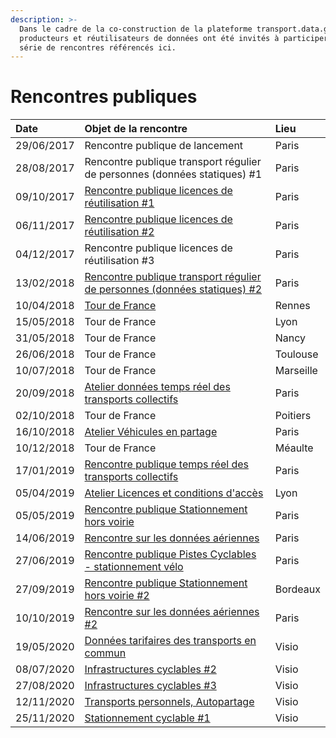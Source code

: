 ```yaml
---
description: >-
  Dans le cadre de la co-construction de la plateforme transport.data.gouv.fr,
  producteurs et réutilisateurs de données ont été invités à participer à une
  série de rencontres référencés ici.
---
```


# Rencontres publiques



| Date | Objet de la rencontre | Lieu |
| :--- | :--- | :--- |
| 29/06/2017 | Rencontre publique de lancement | Paris |
| 28/08/2017 | Rencontre publique transport régulier de personnes \(données statiques\) \#1 | Paris |
| 09/10/2017 | [Rencontre publique licences de réutilisation \#1](https://doc.transport.data.gouv.fr/documentation/liste-des-rencontres-publiques/licences-1) | Paris |
| 06/11/2017 | [Rencontre publique licences de réutilisation \#2](https://doc.transport.data.gouv.fr/documentation/liste-des-rencontres-publiques/licences-2) | Paris |
| 04/12/2017 | Rencontre publique licences de réutilisation \#3 | Paris |
| 13/02/2018 | [Rencontre publique transport régulier de personnes \(données statiques\) \#2](13-02-2018-transport-collectif-donnees-theoriques.md) | Paris |
| 10/04/2018 | [Tour de France ](https://doc.transport.data.gouv.fr/documentation/liste-des-rencontres-publiques/tour-de-france) | Rennes |
| 15/05/2018 | Tour de France  | Lyon |
| 31/05/2018 | Tour de France  | Nancy |
| 26/06/2018 | Tour de France  | Toulouse |
| 10/07/2018 | Tour de France  | Marseille |
| 20/09/2018 | [Atelier données temps réel des transports collectifs](20-09-2018-transport-regulier-temps-reel.md) | Paris |
| 02/10/2018 | Tour de France  | Poitiers |
| 16/10/2018 | [Atelier Véhicules en partage](16-10-2018-vehicules-en-partage.md) | Paris |
| 10/12/2018   | Tour de France  | Méaulte |
| 17/01/2019 | [Rencontre publique temps réel des transports collectifs](17-01-2019-2eme-atelier-temps-reel.md) | Paris |
| 05/04/2019 | [Atelier Licences et conditions d'accès](licences.md) | Lyon |
| 05/05/2019 | [Rencontre publique Stationnement hors voirie](05-05-2019-openlab-stationnement-hors-voirie.md) | Paris |
| 14/06/2019 | [Rencontre sur les données aériennes](13-06-2019-transport-aerien.md) | Paris |
| 27/06/2019 | [Rencontre publique Pistes Cyclables - stationnement vélo](27-06-2019-infrastructures-cyclables.md) | Paris |
| 27/09/2019 | [Rencontre publique Stationnement hors voirie \#2](atelier-stationnement-2.md) | Bordeaux |
| 10/10/2019 | [Rencontre sur les données aériennes \#2](https://doc.transport.data.gouv.fr/documentation/liste-des-rencontres-publiques/donnees-aeriennes-2) | Paris |
| 19/05/2020 | [Données tarifaires des transports en commun](https://doc.transport.data.gouv.fr/documentation/liste-des-rencontres-publiques/19-05-2020-donnees-tarifaires-des-transports-en-commun) | Visio |
| 08/07/2020 | [Infrastructures cyclables \#2](https://doc.transport.data.gouv.fr/documentation/liste-des-rencontres-publiques/08-07-2020-infrastructures-cyclables-2) | Visio |
| 27/08/2020 | [Infrastructures cyclables \#3](https://doc.transport.data.gouv.fr/documentation/liste-des-rencontres-publiques/27-08-2020-infrastructures-cyclables-3) | Visio |
| 12/11/2020 | [Transports personnels, Autopartage](https://doc.transport.data.gouv.fr/documentation/liste-des-rencontres-publiques/12-11-2020-transports-personnels-autopartage-2) | Visio |
| 25/11/2020 | [Stationnement cyclable \#1](https://doc.transport.data.gouv.fr/documentation/liste-des-rencontres-publiques/25-11-2020-stationnement-cyclable-1) | Visio |


